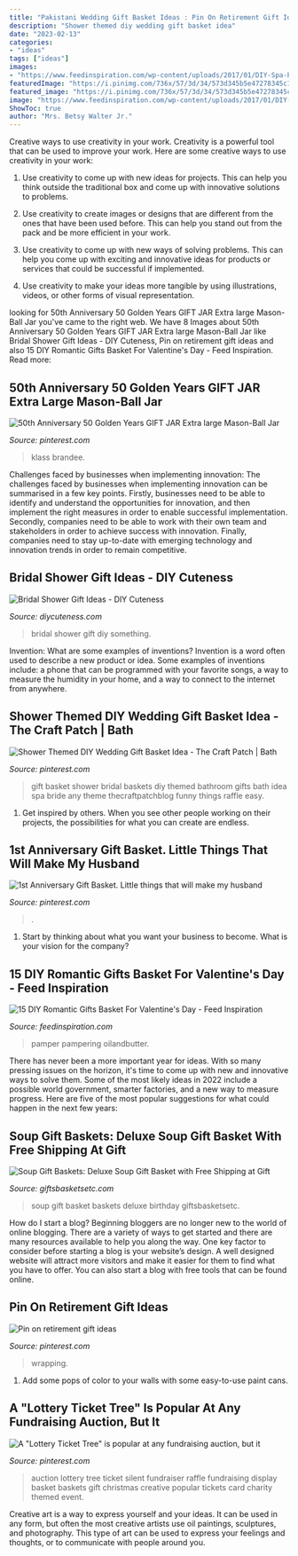 ```yaml
---
title: "Pakistani Wedding Gift Basket Ideas : Pin On Retirement Gift Ideas"
description: "Shower themed diy wedding gift basket idea"
date: "2023-02-13"
categories:
- "ideas"
tags: ["ideas"]
images:
- "https://www.feedinspiration.com/wp-content/uploads/2017/01/DIY-Spa-Pamper-Gift-Basket.jpg"
featuredImage: "https://i.pinimg.com/736x/57/3d/34/573d345b5e47278345c19333d5dbfc81--st-anniversary-gifts-fails.jpg"
featured_image: "https://i.pinimg.com/736x/57/3d/34/573d345b5e47278345c19333d5dbfc81--st-anniversary-gifts-fails.jpg"
image: "https://www.feedinspiration.com/wp-content/uploads/2017/01/DIY-Spa-Pamper-Gift-Basket.jpg"
ShowToc: true
author: "Mrs. Betsy Walter Jr."
---
```



Creative ways to use creativity in your work.
Creativity is a powerful tool that can be used to improve your work. Here are some creative ways to use creativity in your work:
1. Use creativity to come up with new ideas for projects. This can help you think outside the traditional box and come up with innovative solutions to problems.

2. Use creativity to create images or designs that are different from the ones that have been used before. This can help you stand out from the pack and be more efficient in your work.

3. Use creativity to come up with new ways of solving problems. This can help you come up with exciting and innovative ideas for products or services that could be successful if implemented.

4. Use creativity to make your ideas more tangible by using illustrations, videos, or other forms of visual representation.

	

		
looking for 50th Anniversary 50 Golden Years GIFT JAR Extra large Mason-Ball Jar you've came to the right web. We have 8 Images about 50th Anniversary 50 Golden Years GIFT JAR Extra large Mason-Ball Jar like Bridal Shower Gift Ideas - DIY Cuteness, Pin on retirement gift ideas and also 15 DIY Romantic Gifts Basket For Valentine&#039;s Day - Feed Inspiration. Read more:
		
    
## 50th Anniversary 50 Golden Years GIFT JAR Extra Large Mason-Ball Jar

<img loading=lazy src="https://i.pinimg.com/736x/03/b8/19/03b819bce3d0c699148282fec832028b.jpg" onerror="this.onerror=null;this.src='https://tse3.mm.bing.net/th?id=OIP.5nCsHVYrIuxm1c63To_HwgHaJ3&amp;pid=15.1';" alt="50th Anniversary 50 Golden Years GIFT JAR Extra large Mason-Ball Jar">

_Source: pinterest.com_

>klass brandee. 

	

Challenges faced by businesses when implementing innovation:
The challenges faced by businesses when implementing innovation can be summarised in a few key points. Firstly, businesses need to be able to identify and understand the opportunities for innovation, and then implement the right measures in order to enable successful implementation. Secondly, companies need to be able to work with their own team and stakeholders in order to achieve success with innovation. Finally, companies need to stay up-to-date with emerging technology and innovation trends in order to remain competitive.

    
## Bridal Shower Gift Ideas - DIY Cuteness

<img loading=lazy src="https://diycuteness.com/wp-content/uploads/2019/12/bridal-shower-gift-ideas-3.jpg" onerror="this.onerror=null;this.src='https://tse4.mm.bing.net/th?id=OIP.uSJumU6qPYSUtrd4DdGMfwHaLg&amp;pid=15.1';" alt="Bridal Shower Gift Ideas - DIY Cuteness">

_Source: diycuteness.com_

>bridal shower gift diy something. 

	

Invention: What are some examples of inventions?
Invention is a word often used to describe a new product or idea. Some examples of inventions include: a phone that can be programmed with your favorite songs, a way to measure the humidity in your home, and a way to connect to the internet from anywhere.

    
## Shower Themed DIY Wedding Gift Basket Idea - The Craft Patch | Bath

<img loading=lazy src="https://i.pinimg.com/736x/05/17/9b/05179be1e97f096a863ac285e7eb896b.jpg" onerror="this.onerror=null;this.src='https://tse4.mm.bing.net/th?id=OIP.p0M9iVezZZ2ws7kF6__FsAHaG_&amp;pid=15.1';" alt="Shower Themed DIY Wedding Gift Basket Idea - The Craft Patch | Bath">

_Source: pinterest.com_

>gift basket shower bridal baskets diy themed bathroom gifts bath idea spa bride any theme thecraftpatchblog funny things raffle easy. 

	

1. Get inspired by others. When you see other people working on their projects, the possibilities for what you can create are endless.

    
## 1st Anniversary Gift Basket. Little Things That Will Make My Husband

<img loading=lazy src="https://i.pinimg.com/736x/57/3d/34/573d345b5e47278345c19333d5dbfc81--st-anniversary-gifts-fails.jpg" onerror="this.onerror=null;this.src='https://tse1.mm.bing.net/th?id=OIP.7JGmLr5cBXVKa49YFvHX9AHaJ3&amp;pid=15.1';" alt="1st Anniversary Gift Basket. Little things that will make my husband">

_Source: pinterest.com_

>. 

	

1) Start by thinking about what you want your business to become. What is your vision for the company?

    
## 15 DIY Romantic Gifts Basket For Valentine&#039;s Day - Feed Inspiration

<img loading=lazy src="https://www.feedinspiration.com/wp-content/uploads/2017/01/DIY-Spa-Pamper-Gift-Basket.jpg" onerror="this.onerror=null;this.src='https://tse1.mm.bing.net/th?id=OIP.CL6d6h0L-e5HNoGeJEMwDwHaJe&amp;pid=15.1';" alt="15 DIY Romantic Gifts Basket For Valentine&#039;s Day - Feed Inspiration">

_Source: feedinspiration.com_

>pamper pampering oilandbutter. 

	

There has never been a more important year for ideas. With so many pressing issues on the horizon, it's time to come up with new and innovative ways to solve them. Some of the most likely ideas in 2022 include a possible world government, smarter factories, and a new way to measure progress. Here are five of the most popular suggestions for what could happen in the next few years:

    
## Soup Gift Baskets: Deluxe Soup Gift Basket With Free Shipping At Gift

<img loading=lazy src="http://www.giftsbasketsetc.com/thumbnail.asp?file=assets/images/deluxesoupsgiftbasket10.jpg&amp;maxx=300&amp;maxy=0" onerror="this.onerror=null;this.src='https://tse4.mm.bing.net/th?id=OIP.AOjuez4HRkA-q6rHB0X3ZgAAAA&amp;pid=15.1';" alt="Soup Gift Baskets: Deluxe Soup Gift Basket with Free Shipping at Gift">

_Source: giftsbasketsetc.com_

>soup gift basket baskets deluxe birthday giftsbasketsetc. 

	

How do I start a blog?
Beginning bloggers are no longer new to the world of online blogging. There are a variety of ways to get started and there are many resources available to help you along the way. One key factor to consider before starting a blog is your website’s design. A well designed website will attract more visitors and make it easier for them to find what you have to offer. You can also start a blog with free tools that can be found online.

    
## Pin On Retirement Gift Ideas

<img loading=lazy src="https://i.pinimg.com/736x/8c/3b/23/8c3b23cfe37a517fe322a0295bcf4138.jpg" onerror="this.onerror=null;this.src='https://tse4.mm.bing.net/th?id=OIP.qcygQP_YjnvBiOR4giR8vgHaNK&amp;pid=15.1';" alt="Pin on retirement gift ideas">

_Source: pinterest.com_

>wrapping. 

	

1. Add some pops of color to your walls with some easy-to-use paint cans.

    
## A &quot;Lottery Ticket Tree&quot; Is Popular At Any Fundraising Auction, But It

<img loading=lazy src="https://i.pinimg.com/736x/17/a0/55/17a055a79ab69c58f38769d31aef397b--lottery-ticket-tree-silent-auction.jpg?b=t" onerror="this.onerror=null;this.src='https://tse3.mm.bing.net/th?id=OIP.Q7sopL_wIiABwMU0c9hfSgHaM3&amp;pid=15.1';" alt="A &quot;Lottery Ticket Tree&quot; is popular at any fundraising auction, but it">

_Source: pinterest.com_

>auction lottery tree ticket silent fundraiser raffle fundraising display basket baskets gift christmas creative popular tickets card charity themed event. 

	

Creative art is a way to express yourself and your ideas. It can be used in any form, but often the most creative artists use oil paintings, sculptures, and photography. This type of art can be used to express your feelings and thoughts, or to communicate with people around you.

